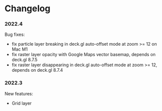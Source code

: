 # Changelog

### 2022.4

Bug fixes:

* fix particle layer breaking in deck.gl auto-offset mode at zoom >= 12 on Mac M1
* fix raster layer opacity with Google Maps vector basemap, depends on deck.gl 8.7.5
* fix raster layer disappearing in deck.gl auto-offset mode at zoom >= 12, depends on deck.gl 8.7.4

### 2022.3

New features:

* Grid layer
